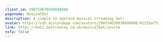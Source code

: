 ```yaml
---
client_id: 298754678936698880
pagename: MusicalBot
description: A simple to operate musical streaming bot!
avatar: https://cdn.discordapp.com/avatars/298754678936698880/41155af78c265dbbf9bb231e60c86a78.png
link: https://botz.mattcowley.co.uk/musicalbot/invite
nsfw: false
---
```

